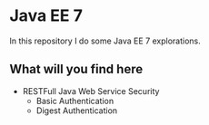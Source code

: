 # Java EE 7

In this repository I do some Java EE 7 explorations.


## What will you find here

* RESTFull Java Web Service Security
    * Basic Authentication
    * Digest Authentication


